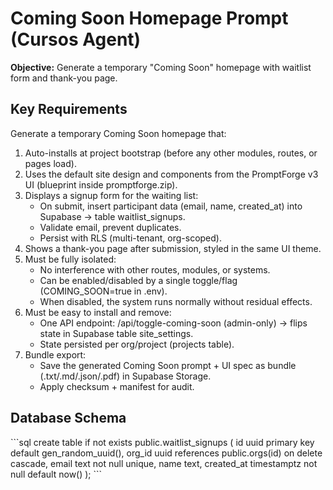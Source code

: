 # Coming Soon Homepage Prompt (Cursos Agent)

**Objective:** Generate a temporary "Coming Soon" homepage with waitlist form and thank-you page.

## Key Requirements
Generate a temporary Coming Soon homepage that:

1. Auto-installs at project bootstrap (before any other modules, routes, or pages load).
2. Uses the default site design and components from the PromptForge v3 UI (blueprint inside promptforge.zip).
3. Displays a signup form for the waiting list:
   - On submit, insert participant data (email, name, created_at) into Supabase → table waitlist_signups.
   - Validate email, prevent duplicates.
   - Persist with RLS (multi-tenant, org-scoped).
4. Shows a thank-you page after submission, styled in the same UI theme.
5. Must be fully isolated:
   - No interference with other routes, modules, or systems.
   - Can be enabled/disabled by a single toggle/flag (COMING_SOON=true in .env).
   - When disabled, the system runs normally without residual effects.
6. Must be easy to install and remove:
   - One API endpoint: /api/toggle-coming-soon (admin-only) → flips state in Supabase table site_settings.
   - State persisted per org/project (projects table).
7. Bundle export:
   - Save the generated Coming Soon prompt + UI spec as bundle (.txt/.md/.json/.pdf) in Supabase Storage.
   - Apply checksum + manifest for audit.


## Database Schema
\`\`\`sql
create table if not exists public.waitlist_signups (
  id uuid primary key default gen_random_uuid(),
  org_id uuid references public.orgs(id) on delete cascade,
  email text not null unique,
  name text,
  created_at timestamptz not null default now()
);
\`\`\`
